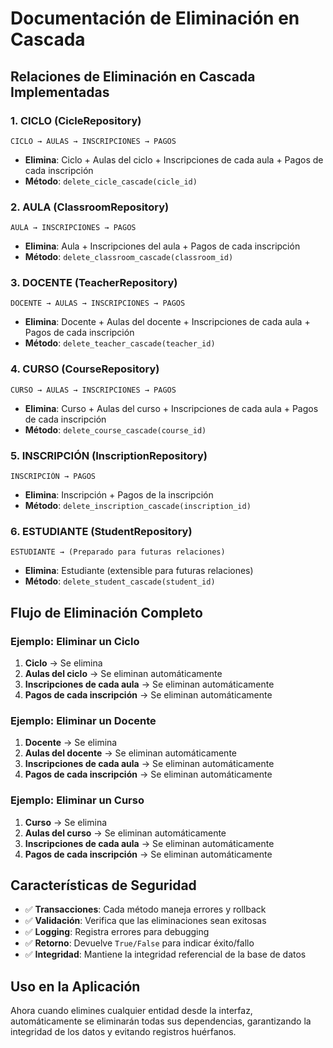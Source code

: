 # Documentación de Eliminación en Cascada

## Relaciones de Eliminación en Cascada Implementadas

### 1. **CICLO** (CicleRepository)

```
CICLO → AULAS → INSCRIPCIONES → PAGOS
```

- **Elimina**: Ciclo + Aulas del ciclo + Inscripciones de cada aula + Pagos de cada inscripción
- **Método**: `delete_cicle_cascade(cicle_id)`

### 2. **AULA** (ClassroomRepository)

```
AULA → INSCRIPCIONES → PAGOS
```

- **Elimina**: Aula + Inscripciones del aula + Pagos de cada inscripción
- **Método**: `delete_classroom_cascade(classroom_id)`

### 3. **DOCENTE** (TeacherRepository)

```
DOCENTE → AULAS → INSCRIPCIONES → PAGOS
```

- **Elimina**: Docente + Aulas del docente + Inscripciones de cada aula + Pagos de cada inscripción
- **Método**: `delete_teacher_cascade(teacher_id)`

### 4. **CURSO** (CourseRepository)

```
CURSO → AULAS → INSCRIPCIONES → PAGOS
```

- **Elimina**: Curso + Aulas del curso + Inscripciones de cada aula + Pagos de cada inscripción
- **Método**: `delete_course_cascade(course_id)`

### 5. **INSCRIPCIÓN** (InscriptionRepository)

```
INSCRIPCIÓN → PAGOS
```

- **Elimina**: Inscripción + Pagos de la inscripción
- **Método**: `delete_inscription_cascade(inscription_id)`

### 6. **ESTUDIANTE** (StudentRepository)

```
ESTUDIANTE → (Preparado para futuras relaciones)
```

- **Elimina**: Estudiante (extensible para futuras relaciones)
- **Método**: `delete_student_cascade(student_id)`

## Flujo de Eliminación Completo

### Ejemplo: Eliminar un Ciclo

1. **Ciclo** → Se elimina
2. **Aulas del ciclo** → Se eliminan automáticamente
3. **Inscripciones de cada aula** → Se eliminan automáticamente
4. **Pagos de cada inscripción** → Se eliminan automáticamente

### Ejemplo: Eliminar un Docente

1. **Docente** → Se elimina
2. **Aulas del docente** → Se eliminan automáticamente
3. **Inscripciones de cada aula** → Se eliminan automáticamente
4. **Pagos de cada inscripción** → Se eliminan automáticamente

### Ejemplo: Eliminar un Curso

1. **Curso** → Se elimina
2. **Aulas del curso** → Se eliminan automáticamente
3. **Inscripciones de cada aula** → Se eliminan automáticamente
4. **Pagos de cada inscripción** → Se eliminan automáticamente

## Características de Seguridad

- ✅ **Transacciones**: Cada método maneja errores y rollback
- ✅ **Validación**: Verifica que las eliminaciones sean exitosas
- ✅ **Logging**: Registra errores para debugging
- ✅ **Retorno**: Devuelve `True/False` para indicar éxito/fallo
- ✅ **Integridad**: Mantiene la integridad referencial de la base de datos

## Uso en la Aplicación

Ahora cuando elimines cualquier entidad desde la interfaz, automáticamente se eliminarán todas sus dependencias, garantizando la integridad de los datos y evitando registros huérfanos.

